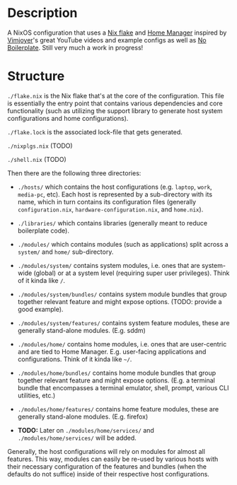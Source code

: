 # Description

A NixOS configuration that uses a [Nix flake](https://nixos.wiki/wiki/flakes) and [Home Manager](https://nixos.wiki/wiki/Home_Manager) inspired by [Vimjoyer](https://www.youtube.com/@vimjoyer)'s great YouTube videos and example configs as well as [No Boilerplate](https://www.youtube.com/@NoBoilerplate). Still very much a work in progress!

# Structure

`./flake.nix` is the Nix flake that's at the core of the configuration. This file is essentially the entry point that contains various dependencies and core functionality (such as utilizing the support library to generate host system configurations and home configurations).

`./flake.lock` is the associated lock-file that gets generated.

`./nixplgs.nix` (TODO)

`./shell.nix` (TODO)

Then there are the following three directories:

* `./hosts/` which contains the host configurations (e.g. `laptop`, `work`, `media-pc`, etc). Each host is represented by a sub-directory with its name, which in turn contains its configuration files (generally `configuration.nix`, `hardware-configuration.nix`, and `home.nix`).

* `./libraries/` which contains libraries (generally meant to reduce boilerplate code). 

* `./modules/` which contains modules (such as applications) split across a `system/` and `home/` sub-directory.

* `./modules/system/` contains system modules, i.e. ones that are system-wide (global) or at a system level (requiring super user privileges). Think of it kinda like `/`.

* `./modules/system/bundles/` contains system module bundles that group together relevant feature and might expose options. (TODO: provide a good example).

* `./modules/system/features/` contains system feature modules, these are generally stand-alone modules. (E.g. sddm)

* `./modules/home/` contains home modules, i.e. ones that are user-centric and are tied to Home Manager. E.g. user-facing applications and configurations. Think of it kinda like `~/`.

* `./modules/home/bundles/` contains home module bundles that group together relevant feature and might expose options. (E.g. a terminal bundle that encompasses a terminal emulator, shell, prompt, various CLI utilities, etc.)

* `./modules/home/features/` contains home feature modules, these are generally stand-alone modules. (E.g. firefox)

* **TODO:** Later on `./modules/home/services/` and `./modules/home/services/` will be added.

Generally, the host configurations will rely on modules for almost all features. This way, modules can easily be re-used by various hosts with their necessary configuration of the features and bundles (when the defaults do not suffice) inside of their respective host configurations.


